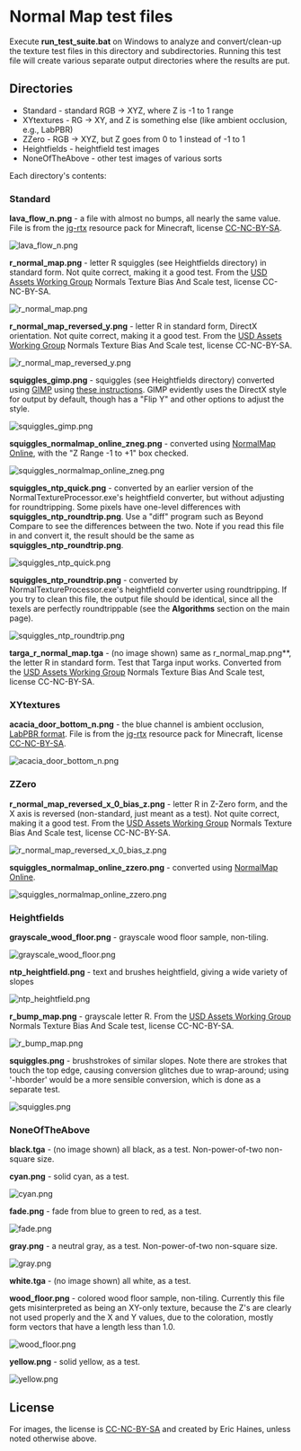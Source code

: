 # Normal Map test files

Execute **run_test_suite.bat** on Windows to analyze and convert/clean-up the texture test files in this directory and subdirectories. Running this test file will create various separate output directories where the results are put.

## Directories
* Standard - standard RGB -> XYZ, where Z is -1 to 1 range
* XYtextures - RG -> XY, and Z is something else (like ambient occlusion, e.g., LabPBR)
* ZZero - RGB -> XYZ, but Z goes from 0 to 1 instead of -1 to 1
* Heightfields - heightfield test images
* NoneOfTheAbove - other test images of various sorts

Each directory's contents:

### Standard

**lava_flow_n.png** - a file with almost no bumps, all nearly the same value. File is from the [jg-rtx](https://github.com/jasonjgardner/jg-rtx) resource pack for Minecraft, license [CC-NC-BY-SA](https://github.com/jasonjgardner/jg-rtx/blob/main/LICENSE).

![lava_flow_n.png](./Standard/lava_flow_n.png "lava_flow_n.png")

**r_normal_map.png** - letter R squiggles (see Heightfields directory) in standard form. Not quite correct, making it a good test. From the [USD Assets Working Group](https://github.com/usd-wg/assets/tree/main/test_assets/NormalsTextureBiasAndScale) Normals Texture Bias And Scale test, license CC-NC-BY-SA.

![r_normal_map.png](./Standard/r_normal_map.png "r_normal_map.png")

**r_normal_map_reversed_y.png** - letter R in standard form, DirectX orientation. Not quite correct, making it a good test. From the [USD Assets Working Group](https://github.com/usd-wg/assets/tree/main/test_assets/NormalsTextureBiasAndScale) Normals Texture Bias And Scale test, license CC-NC-BY-SA.

![r_normal_map_reversed_y.png](./Standard/r_normal_map_reversed_y.png "r_normal_map_reversed_y.png")

**squiggles_gimp.png** - squiggles (see Heightfields directory) converted using [GIMP](https://www.gimp.org/) using [these instructions](https://docs.gimp.org/en/gimp-filter-normal-map.html). GIMP evidently uses the DirectX style for output by default, though has a "Flip Y" and other options to adjust the style.

![squiggles_gimp.png](./Standard/squiggles_gimp.png "squiggles_gimp.png")

**squiggles_normalmap_online_zneg.png** - converted using [NormalMap Online](https://cpetry.github.io/NormalMap-Online/), with the "Z Range -1 to +1" box checked.

![squiggles_normalmap_online_zneg.png](./Standard/squiggles_normalmap_online_zneg.png "squiggles_normalmap_online_zneg.png")

**squiggles_ntp_quick.png** - converted by an earlier version of the NormalTextureProcessor.exe's heightfield converter, but without adjusting for roundtripping. Some pixels have one-level differences with **squiggles_ntp_roundtrip.png**. Use a "diff" program such as Beyond Compare to see the differences between the two. Note if you read this file in and convert it, the result should be the same as **squiggles_ntp_roundtrip.png**.

![squiggles_ntp_quick.png](./Standard/squiggles_ntp_quick.png "squiggles_ntp_quick.png")

**squiggles_ntp_roundtrip.png** - converted by NormalTextureProcessor.exe's heightfield converter using roundtripping. If you try to clean this file, the output file should be identical, since all the texels are perfectly roundtrippable (see the **Algorithms** section on the main page).

![squiggles_ntp_roundtrip.png](./Standard/squiggles_ntp_roundtrip.png "squiggles_ntp_roundtrip.png")

**targa_r_normal_map.tga** - (no image shown) same as r_normal_map.png**, the letter R in standard form. Test that Targa input works. Converted from the [USD Assets Working Group](https://github.com/usd-wg/assets/tree/main/test_assets/NormalsTextureBiasAndScale) Normals Texture Bias And Scale test, license CC-NC-BY-SA.

### XYtextures

**acacia_door_bottom_n.png** - the blue channel is ambient occlusion, [LabPBR format](https://shaderlabs.org/wiki/LabPBR_Material_Standard). File is from the [jg-rtx](https://github.com/jasonjgardner/jg-rtx) resource pack for Minecraft, license [CC-NC-BY-SA](https://github.com/jasonjgardner/jg-rtx/blob/main/LICENSE).

![acacia_door_bottom_n.png](./XYtextures/acacia_door_bottom_n.png "acacia_door_bottom_n.png")

### ZZero

**r_normal_map_reversed_x_0_bias_z.png** - letter R in Z-Zero form, and the X axis is reversed (non-standard, just meant as a test). Not quite correct, making it a good test. From the [USD Assets Working Group](https://github.com/usd-wg/assets/tree/main/test_assets/NormalsTextureBiasAndScale) Normals Texture Bias And Scale test, license CC-NC-BY-SA.

![r_normal_map_reversed_x_0_bias_z.png](./ZZero/r_normal_map_reversed_x_0_bias_z.png "r_normal_map_reversed_x_0_bias_z.png")

**squiggles_normalmap_online_zzero.png** - converted using [NormalMap Online](https://cpetry.github.io/NormalMap-Online/).

![squiggles_normalmap_online_zzero.png](./ZZero/squiggles_normalmap_online_zzero.png "squiggles_normalmap_online_zzero.png")

### Heightfields

**grayscale_wood_floor.png** - grayscale wood floor sample, non-tiling.

![grayscale_wood_floor.png](./Heightfields/grayscale_wood_floor.png "grayscale_wood_floor.png")

**ntp_heightfield.png** - text and brushes heightfield, giving a wide variety of slopes 

![ntp_heightfield.png](./Heightfields/ntp_heightfield.png "ntp_heightfield.png")

**r_bump_map.png** - grayscale letter R. From the [USD Assets Working Group](https://github.com/usd-wg/assets/tree/main/test_assets/NormalsTextureBiasAndScale) Normals Texture Bias And Scale test, license CC-NC-BY-SA.

![r_bump_map.png](./Heightfields/r_bump_map.png "r_bump_map.png")

**squiggles.png** - brushstrokes of similar slopes. Note there are strokes that touch the top edge, causing conversion glitches due to wrap-around; using '-hborder' would be a more sensible conversion, which is done as a separate test.

![squiggles.png](./Heightfields/squiggles.png "squiggles.png")

### NoneOfTheAbove

**black.tga** - (no image shown) all black, as a test. Non-power-of-two non-square size.

**cyan.png** - solid cyan, as a test.

![cyan.png](./NoneOfTheAbove/cyan.png "cyan.png")

**fade.png** - fade from blue to green to red, as a test.

![fade.png](./NoneOfTheAbove/fade.png "cyan.png")

**gray.png** - a neutral gray, as a test. Non-power-of-two non-square size.

![gray.png](./NoneOfTheAbove/gray.png "gray.png")

**white.tga** - (no image shown) all white, as a test.

**wood_floor.png** - colored wood floor sample, non-tiling. Currently this file gets misinterpreted as being an XY-only texture, because the Z's are clearly not used properly and the X and Y values, due to the coloration, mostly form vectors that have a length less than 1.0.

![wood_floor.png](./NoneOfTheAbove/wood_floor.png "wood_floor.png")

**yellow.png** - solid yellow, as a test.

![yellow.png](./NoneOfTheAbove/yellow.png "yellow.png")

## License

For images, the license is [CC-NC-BY-SA](https://github.com/erich666/NormalTextureProcessor/test_files/LICENSE) and created by Eric Haines, unless noted otherwise above.